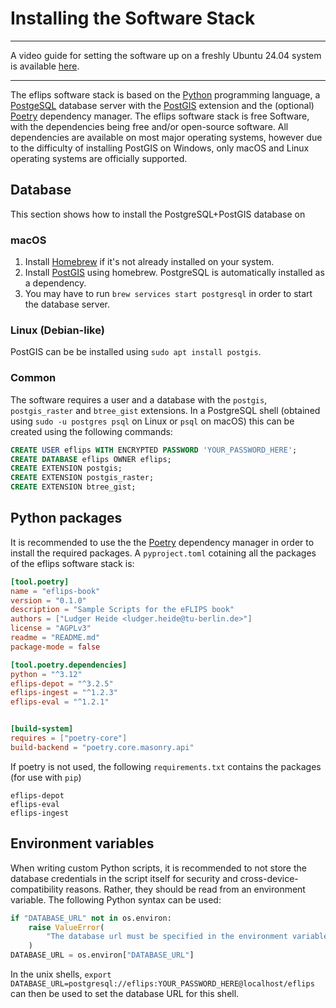 # Installing the Software Stack

---

A video guide for setting the software up on a freshly Ubuntu 24.04 system is available [here](<media/eflips-depot video tutorial.mp4>).

---

The eflips software stack is based on the [Python](https://www.python.org/downloads/) programming language, a [PostgeSQL](https://www.postgresql.org/) database server with the [PostGIS]([https://postgis.net/]) extension and the (optional) [Poetry](https://python-poetry.org/) dependency manager. The eflips software stack is free Software, with the dependencies being free and/or open-source software. All dependencies are available on most major operating systems, however due to the difficulty of installing PostGIS on Windows, only macOS and Linux operating systems are officially supported.

## Database

This section shows how to install the PostgreSQL+PostGIS database on 

### macOS

1. Install [Homebrew](https://brew.sh/) if it's not already installed on your system.
2. Install [PostGIS](https://formulae.brew.sh/formula/postgis) using homebrew. PostgreSQL is automatically installed as a dependency.
3. You may have to run `brew services start postgresql` in order to start the database server.

### Linux (Debian-like)

PostGIS can be be installed using `sudo apt install postgis`.

### Common

The software requires a user and a database with the `postgis`, `postgis_raster` and `btree_gist` extensions. In a PostgreSQL shell (obtained using `sudo -u postgres psql` on Linux or `psql` on macOS) this can be created using the following commands:

```sql
CREATE USER eflips WITH ENCRYPTED PASSWORD 'YOUR_PASSWORD_HERE';
CREATE DATABASE eflips OWNER eflips;
CREATE EXTENSION postgis;
CREATE EXTENSION postgis_raster;
CREATE EXTENSION btree_gist;
```

## Python packages

It is recommended to use the the [Poetry](https://python-poetry.org/) dependency manager in order to install the required packages. A `pyproject.toml` cotaining all the packages of the eflips software stack is:

```toml
[tool.poetry]
name = "eflips-book"
version = "0.1.0"
description = "Sample Scripts for the eFLIPS book"
authors = ["Ludger Heide <ludger.heide@tu-berlin.de>"]
license = "AGPLv3"
readme = "README.md"
package-mode = false

[tool.poetry.dependencies]
python = "^3.12"
eflips-depot = "^3.2.5"
eflips-ingest = "^1.2.3"
eflips-eval = "^1.2.1"


[build-system]
requires = ["poetry-core"]
build-backend = "poetry.core.masonry.api"
```

If poetry is not used, the following `requirements.txt` contains the packages (for use with `pip`)

```
eflips-depot
eflips-eval
eflips-ingest
```

## Environment variables

When writing custom Python scripts, it is recommended to not store the database credentials in the script itself for security and cross-device-compatibility reasons. Rather, they should be read from an environment variable. The following Python syntax can be used:

```python
if "DATABASE_URL" not in os.environ:
	raise ValueError(
		"The database url must be specified in the environment variable DATABASE_URL."
	)
DATABASE_URL = os.environ["DATABASE_URL"]
```

In the unix shells, `export DATABASE_URL=postgresql://eflips:YOUR_PASSWORD_HERE@localhost/eflips` can then be used to set the database URL for this shell. 